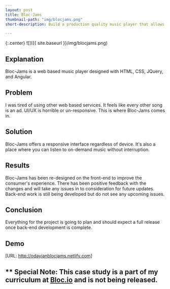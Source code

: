 ```yaml
---
layout: post
title: Bloc-Jams
thumbnail-path: "img/blocjams.png"
short-description: Build a production quality music player that allows users to play their favorite music

---
```


{:.center}
![]({{ site.baseurl }}/img/blocjams.png)

## Explanation

Bloc-Jams is a web based music player designed with HTML, CSS, JQuery, and Angular.

## Problem

I was tired of using other web based services. It feels like every other song is an ad. UI/UX is horrible or un-responsive. This is where Bloc-Jams comes in. 

## Solution

Bloc-Jams offers a responsive interface regardless of device. It's also a place where you can listen to on-demand music without interruption. 

## Results

Bloc-Jams has been re-designed on the front-end to improve the consumer's experience. There has been positive feedback with the changes and will take any issues in to consideration for future updates. Back-end work is still being developed but do not see any upcoming issues. 

## Conclusion

Everything for the project is going to plan and should expect a full release once back-end development is complete. 

## Demo
[URL: http://odayianblocjams.netlify.com]

## ** Special Note: This case study is a part of my curriculum at [Bloc.io](http://bloc.io) and is not being released. 

